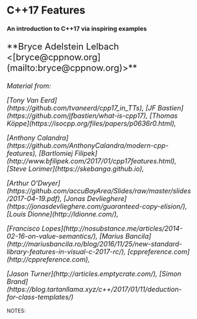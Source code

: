 # C++17 Features 
### An introduction to C++17 via inspiring examples

<p style="font-size: 24px;">
**Bryce Adelstein Lelbach &lt;[bryce@cppnow.org](mailto:bryce@cppnow.org)&gt;**</small>
</p>

<i>
<p style="font-size: 18px;">
Material from:
</p>

<p style="font-size: 18px;">
[Tony Van Eerd](https://github.com/tvaneerd/cpp17_in_TTs),
[JF Bastien](https://github.com/jfbastien/what-is-cpp17),
[Thomas K&ouml;ppe](https://isocpp.org/files/papers/p0636r0.html),
</p>

<p style="font-size: 18px;">
[Anthony Calandra](https://github.com/AnthonyCalandra/modern-cpp-features),
[Bartlomiej Filipek](http://www.bfilipek.com/2017/01/cpp17features.html),
[Steve Lorimer](https://skebanga.github.io),
</p>

<p style="font-size: 18px;">
[Arthur O'Dwyer](https://github.com/accuBayArea/Slides/raw/master/slides/2017-04-19.pdf),
[Jonas Devlieghere](https://jonasdevlieghere.com/guaranteed-copy-elision/),
[Louis Dionne](http://ldionne.com/),
</p>

<p style="font-size: 18px;">
[Francisco Lopes](http://nosubstance.me/articles/2014-02-16-on-value-semantics/),
[Marius Bancila](http://mariusbancila.ro/blog/2016/11/25/new-standard-library-features-in-visual-c-2017-rc/),
<!-- http://en.cppreference.com/w/cpp/language/class_template_deduction -->
<!-- http://en.cppreference.com/w/cpp/utility/variant/visit -->
<!-- http://en.cppreference.com/w/cpp/container/unordered_map/extract -->
[cppreference.com](http://cppreference.com),
</p>

<p style="font-size: 18px;">
<!-- https://youtu.be/p32owQE_5u0 (std::clamp) -->
[Jason Turner](http://articles.emptycrate.com/),
[Simon Brand](https://blog.tartanllama.xyz/c++/2017/01/11/deduction-for-class-templates/)
</p>
</i>

NOTES:

